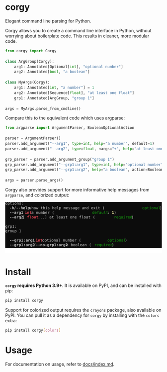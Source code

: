 # corgy

Elegant command line parsing for Python.

Corgy allows you to create a command line interface in Python, without worrying about boilerplate code. This results in cleaner, more modular code.

```python
from corgy import Corgy

class ArgGroup(Corgy):
    arg1: Annotated[Optional[int], "optional number"]
    arg2: Annotated[bool, "a boolean"]

class MyArgs(Corgy):
    arg1: Annotated[int, "a number"] = 1
    arg2: Annotated[Sequence[float], "at least one float"]
    grp1: Annotated[ArgGroup, "group 1"]

args = MyArgs.parse_from_cmdline()
```

Compare this to the equivalent code which uses argparse:

```python
from argparse import ArgumentParser, BooleanOptionalAction

parser = ArgumentParser()
parser.add_argument("--arg1", type=int, help="a number", default=1)
parser.add_argument("--arg2", type=float, nargs="+", help="at least one float", required=True)

grp_parser = parser.add_argument_group("group 1")
grp_parser.add_argument("--grp1:arg1", type=int, help="optional number")
grp_parser.add_argument("--grp1:arg2", help="a boolean", action=BooleanOptionalAction)

args = parser.parse_args()
```

Corgy also provides support for more informative help messages from `argparse`, and colorized output:

![Sample output from Corgy](example.svg)

# Install
**`corgy` requires Python 3.9+**. It is available on PyPI, and can be installed with pip:

```bash
pip install corgy
```

Support for colorized output requires the `crayons` package, also available on PyPI. You can pull it as a dependency for `corgy` by installing with the `colors` extra:

```bash
pip install corgy[colors]
```

# Usage
For documentation on usage, refer to [docs/index.md](docs/index.md).
